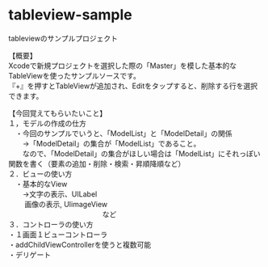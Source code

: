 # tableview-sample
tableviewのサンプルプロジェクト


【概要】   
Xcodeで新規プロジェクトを選択した際の「Master」を模した基本的なTableViewを使ったサンプルソースです。  
『+』を押すとTableViewが追加され、Editをタップすると、削除する行を選択できます。  


【今回覚えてもらいたいこと】  
１，モデルの作成の仕方  
　・今回のサンプルでいうと、「ModelList」と「ModelDetail」の関係  
　　→「ModelDetail」の集合が「ModelList」であること。  
　　なので、「ModelDetail」の集合がほしい場合は「ModelList」にそれっぽい関数を書く（要素の追加・削除・検索・昇順降順など）  
２．ビューの使い方  
　・基本的なView  
　　→文字の表示、UILabel  
　　 画像の表示, UIimageView  
　    　　　　　　　　　　　　など  
３．コントローラの使い方  
  ・１画面１ビューコントローラ  
  ・addChildViewControllerを使うと複数可能  
  ・デリゲート  
